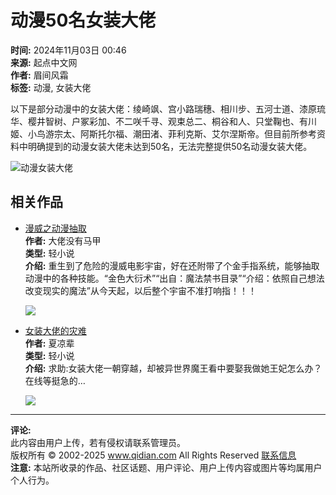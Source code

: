 # 动漫50名女装大佬

**时间:** 2024年11月03日 00:46  
**来源:** 起点中文网  
**作者:** 眉间风霜  
**标签:** 动漫, 女装大佬

以下是部分动漫中的女装大佬：绫崎飒、宫小路瑞穗、相川步、五河士道、漆原琉华、樱井智树、户冢彩加、不二咲千寻、观束总二、桐谷和人、只堂鞠也、有川姬、小鸟游宗太、阿斯托尔福、潮田渚、菲利克斯、艾尔涅斯帝。但目前所参考资料中明确提到的动漫女装大佬未达到50名，无法完整提供50名动漫女装大佬。

<img src="https://facepic.qidian.com/qd_face/349573/228/100" alt="动漫女装大佬" />

## 相关作品

- [漫威之动漫抽取](https://book.qidian.com/info/1021322229)  
  **作者:** 大佬没有马甲  
  **类型:** 轻小说  
  **介绍:** 重生到了危险的漫威电影宇宙，好在还附带了个金手指系统，能够抽取动漫中的各种技能。“金色大衍术”“出自：魔法禁书目录”“介绍：依照自己想法改变现实的魔法”从今天起，以后整个宇宙不准打响指！！！

  ![](https://bookcover.yuewen.com/qdbimg/349573/1021322229/180)

- [女装大佬的灾难](https://book.qidian.com/info/1024469733)  
  **作者:** 夏凉辈  
  **类型:** 轻小说  
  **介绍:** 求助:女装大佬一朝穿越，却被异世界魔王看中要娶我做她王妃怎么办？在线等挺急的…

  ![](https://bookcover.yuewen.com/qdbimg/349573/1024469733/180)  

---

**评论:**  
此内容由用户上传，若有侵权请联系管理员。  
版权所有 © 2002-2025 www.qidian.com All Rights Reserved [联系信息](https://www.qidian.com/about/contact)  
**注意:** 本站所收录的作品、社区话题、用户评论、用户上传内容或图片等均属用户个人行为。